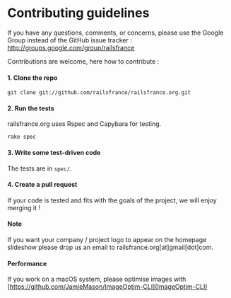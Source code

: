 # Contributing guidelines

If you have any questions, comments, or concerns, please use the Google Group instead of the GitHub issue tracker : http://groups.google.com/group/railsfrance

Contributions are welcome, here how to contribute :

#### 1. Clone the repo

    git clone git://github.com/railsfrance/railsfrance.org.git


#### 2. Run the tests

railsfrance.org uses Rspec and Capybara for testing.

    rake spec

#### 3. Write some test-driven code

The tests are in `spec/`.

#### 4. Create a pull request

If your code is tested and fits with the goals of the project, we will enjoy merging it !

#### Note

If you want your company / project logo to appear on the homepage slideshow please drop us an email to railsfrance.org[at]gmail[dot]com.

#### Performance

If you work on a macOS system, please optimise images with [https://github.com/JamieMason/ImageOptim-CLI](ImageOptim-CLI)
